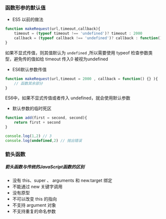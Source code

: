 ### 函数形参的默认值
- ES5 以前的做法
```javascript
function makeRequest(url,timeout,callback){
    timeout = (typeof timeout !== 'undefined')? timeout : 2000 
    callback = (typeof callback !== 'undefined')? callback : function() { }
}
```
如果不显式传值，则其值默认为 `undefined` ,所以需要使用 typeof 检查参数类型，避免传的值如给 timeout 传入0 被视为undefined

- ES6默认参数传值

```javascript
function makeRequest(url,timeout = 2000 , callback = function() {} ){
    // 函数其余部分
}

```
ES6中，如果不显式传值或者传入 undefined，就会使用默认参数

- 默认参数的临时死区

```js
function add(first = second, second){
    return first + second
}

console.log(1,2) // 3
console.log(undefined,2) // 抛出错误
```
### 箭头函数

##### 箭头函数与传统的JavaScript函数的区别
- 没有 this、super 、 arguments 和 new.target 绑定
- 不能通过 new 关键字调用
- 没有原型
- 不可以改变 this 的指向
- 不支持 argument 对象
- 不支持重复的命名参数

